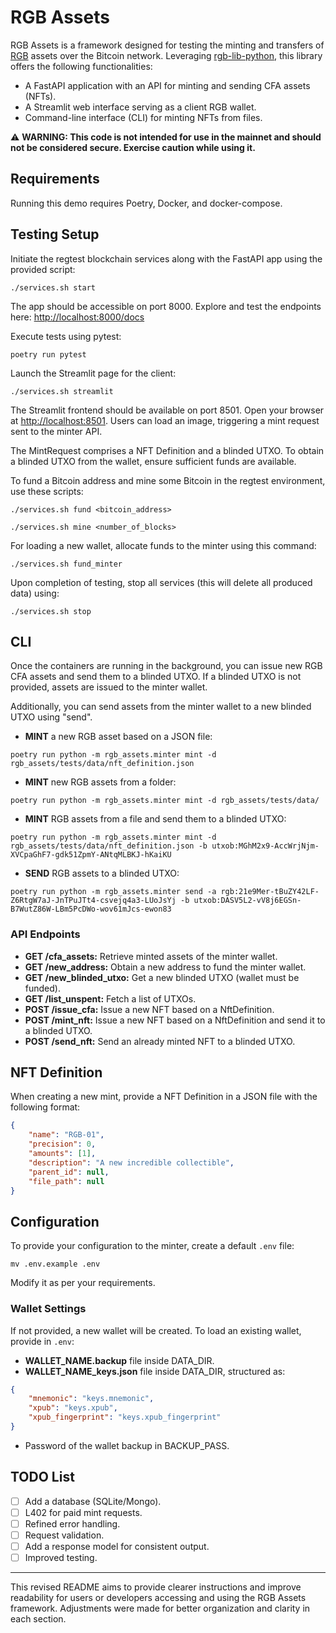 # RGB Assets

RGB Assets is a framework designed for testing the minting and transfers of [RGB](rgb.info) assets over the Bitcoin network. Leveraging [rgb-lib-python](https://github.com/RGB-Tools/rgb-lib-python/tree/master), this library offers the following functionalities:

- A FastAPI application with an API for minting and sending CFA assets (NFTs).
- A Streamlit web interface serving as a client RGB wallet.
- Command-line interface (CLI) for minting NFTs from files.

⚠️ **WARNING: This code is not intended for use in the mainnet and should not be considered secure. Exercise caution while using it.**

## Requirements

Running this demo requires Poetry, Docker, and docker-compose.

## Testing Setup

Initiate the regtest blockchain services along with the FastAPI app using the provided script:
```shell
./services.sh start
```

The app should be accessible on port 8000. Explore and test the endpoints here: [http://localhost:8000/docs](http://localhost:8000/docs)

Execute tests using pytest:
```shell
poetry run pytest
```

Launch the Streamlit page for the client:
```shell
./services.sh streamlit
```

The Streamlit frontend should be available on port 8501. Open your browser at [http://localhost:8501](http://localhost:8501). Users can load an image, triggering a mint request sent to the minter API.

The MintRequest comprises a NFT Definition and a blinded UTXO. To obtain a blinded UTXO from the wallet, ensure sufficient funds are available.

To fund a Bitcoin address and mine some Bitcoin in the regtest environment, use these scripts:
```shell
./services.sh fund <bitcoin_address>
```
```shell
./services.sh mine <number_of_blocks>
```

For loading a new wallet, allocate funds to the minter using this command:
```shell
./services.sh fund_minter
```

Upon completion of testing, stop all services (this will delete all produced data) using:
```shell
./services.sh stop
```

## CLI

Once the containers are running in the background, you can issue new RGB CFA assets and send them to a blinded UTXO. If a blinded UTXO is not provided, assets are issued to the minter wallet.

Additionally, you can send assets from the minter wallet to a new blinded UTXO using "send".

- **MINT** a new RGB asset based on a JSON file:
```shell
poetry run python -m rgb_assets.minter mint -d rgb_assets/tests/data/nft_definition.json 
```

- **MINT** new RGB assets from a folder:
```shell
poetry run python -m rgb_assets.minter mint -d rgb_assets/tests/data/
```

- **MINT** RGB assets from a file and send them to a blinded UTXO:
```shell
poetry run python -m rgb_assets.minter mint -d rgb_assets/tests/data/nft_definition.json -b utxob:MGhM2x9-AccWrjNjm-XVCpaGhF7-gdk51ZpmY-ANtqMLBKJ-hKaiKU
```

- **SEND** RGB assets to a blinded UTXO:
```shell
poetry run python -m rgb_assets.minter send -a rgb:21e9Mer-tBuZY42LF-Z6RtgW7aJ-JnTPuJTt4-csvejq4a3-LUoJsYj -b utxob:DASV5L2-vV8j6EGSn-B7WutZ86W-LBm5PcDWo-wov61mJcs-ewon83
```

### API Endpoints

- **GET /cfa_assets:** Retrieve minted assets of the minter wallet.
- **GET /new_address:** Obtain a new address to fund the minter wallet.
- **GET /new_blinded_utxo:** Get a new blinded UTXO (wallet must be funded).
- **GET /list_unspent:** Fetch a list of UTXOs.
- **POST /issue_cfa:** Issue a new NFT based on a NftDefinition.
- **POST /mint_nft:** Issue a new NFT based on a NftDefinition and send it to a blinded UTXO.
- **POST /send_nft:** Send an already minted NFT to a blinded UTXO.

## NFT Definition

When creating a new mint, provide a NFT Definition in a JSON file with the following format:
```json
{
    "name": "RGB-01",
    "precision": 0,
    "amounts": [1],
    "description": "A new incredible collectible",
    "parent_id": null,
    "file_path": null
}
```

## Configuration

To provide your configuration to the minter, create a default `.env` file:
```shell
mv .env.example .env
```

Modify it as per your requirements.

### Wallet Settings

If not provided, a new wallet will be created. To load an existing wallet, provide in `.env`:

- **WALLET_NAME.backup** file inside DATA_DIR.
- **WALLET_NAME_keys.json** file inside DATA_DIR, structured as:
```json
{
    "mnemonic": "keys.mnemonic",
    "xpub": "keys.xpub",
    "xpub_fingerprint": "keys.xpub_fingerprint"
}
```
- Password of the wallet backup in BACKUP_PASS.


## TODO List

- [ ] Add a database (SQLite/Mongo).
- [ ] L402 for paid mint requests.
- [ ] Refined error handling.
- [ ] Request validation.
- [ ] Add a response model for consistent output.
- [ ] Improved testing.

---

This revised README aims to provide clearer instructions and improve readability for users or developers accessing and using the RGB Assets framework. Adjustments were made for better organization and clarity in each section.
